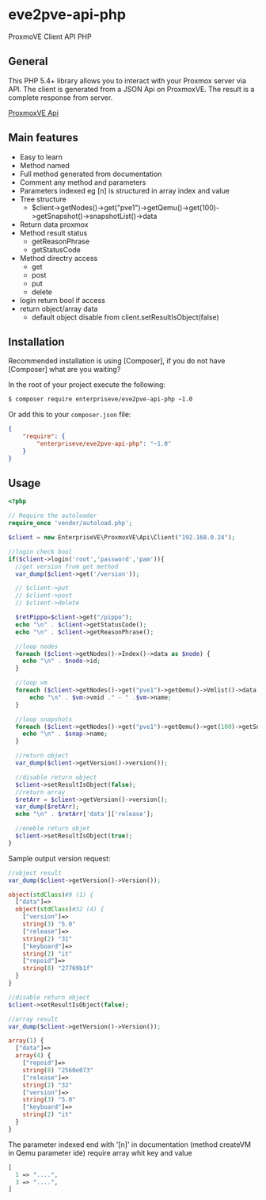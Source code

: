 # eve2pve-api-php
ProxmoVE Client API PHP

General
------------

This PHP 5.4+ library allows you to interact with your Proxmox server via API.
The client is generated from a JSON Api on ProxmoxVE.
The result is a complete response from server.

[ProxmoxVE Api](https://pve.proxmox.com/pve-docs/api-viewer/)

Main features
------------
* Easy to learn
* Method named
* Full method generated from documentation
* Comment any method and parameters
* Parameters indexed eg [n] is structured in array index and value
* Tree structure
  * $client->getNodes()->get("pve1")->getQemu()->get(100)->getSnapshot()->snapshotList()->data
* Return data proxmox
* Method result status
  * getReasonPhrase
  * getStatusCode
* Method directry access
  * get
  * post
  * put
  * delete
* login return bool if access
* return object/array data 
  * default object disable from client.setResultIsObject(false)

Installation
------------

Recommended installation is using [Composer], if you do not have [Composer] what are you waiting?

In the root of your project execute the following:

```sh
$ composer require enterpriseve/eve2pve-api-php ~1.0
```

Or add this to your `composer.json` file:

```json
{
    "require": {
        "enterpriseve/eve2pve-api-php": "~1.0"
    }
}
```

Usage
-----

```php
<?php

// Require the autoloader
require_once 'vendor/autoload.php';

$client = new EnterpriseVE\ProxmoxVE\Api\Client("192.168.0.24");

//login check bool
if($client->login('root','password','pam')){
  //get version from get method
  var_dump($client->get('/version'));

  // $client->put
  // $client->post
  // $client->delete

  $retPippo=$client->get("/pippo");
  echo "\n" . $client->getStatusCode();
  echo "\n" . $client->getReasonPhrase();

  //loop nodes
  foreach ($client->getNodes()->Index()->data as $node) {
    echo "\n" . $node->id;
  }

  //loop vm
  foreach ($client->getNodes()->get("pve1")->getQemu()->Vmlist()->data as $vm) {
      echo "\n" . $vm->vmid ." - " .$vm->name;
  }

  //loop snapshots
  foreach ($client->getNodes()->get("pve1")->getQemu()->get(100)->getSnapshot()->snapshotList()->data as $snap) {
    echo "\n" . $snap->name;
  }

  //return object
  var_dump($client->getVersion()->version());

  //disable return object
  $client->setResultIsObject(false);
  //return array
  $retArr = $client->getVersion()->version();
  var_dump($retArr);
  echo "\n" . $retArr['data']['release'];

  //eneble return objet
  $client->setResultIsObject(true);
}

```

Sample output version request:

```php
//object result
var_dump($client->getVersion()->Version());

object(stdClass)#9 (1) {
  ["data"]=>
  object(stdClass)#32 (4) {
    ["version"]=>
    string(3) "5.0"
    ["release"]=>
    string(2) "31"
    ["keyboard"]=>
    string(2) "it"
    ["repoid"]=>
    string(8) "27769b1f"
  }
}

//disable return object
$client->setResultIsObject(false);

//array result
var_dump($client->getVersion()->Version());

array(1) {
  ["data"]=>
  array(4) {
    ["repoid"]=>
    string(8) "2560e073"
    ["release"]=>
    string(2) "32"
    ["version"]=>
    string(3) "5.0"
    ["keyboard"]=>
    string(2) "it"
  }
}
```

The parameter indexed end with '[n]' in documentation (method createVM in Qemu parameter ide) require array whit key and value

```php
[
  1 => "....",
  3 => "....",
]
```